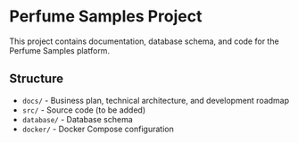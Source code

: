 # Perfume Samples Project

This project contains documentation, database schema, and code for the Perfume Samples platform.

## Structure

- `docs/` - Business plan, technical architecture, and development roadmap
- `src/` - Source code (to be added)
- `database/` - Database schema
- `docker/` - Docker Compose configuration
